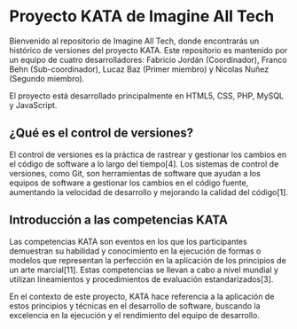 # Proyecto KATA de Imagine All Tech

Bienvenido al repositorio de Imagine All Tech, donde encontrarás un histórico de versiones del proyecto KATA. Este repositorio es mantenido por un equipo de cuatro desarrolladores: Fabricio Jordán (Coordinador), Franco Behn (Sub-coordinador), Lucaz Baz (Primer miembro) y Nicolas Nuñez (Segundo miembro).

El proyecto está desarrollado principalmente en HTML5, CSS, PHP, MySQL y JavaScript.

## ¿Qué es el control de versiones?

El control de versiones es la práctica de rastrear y gestionar los cambios en el código de software a lo largo del tiempo[4]. Los sistemas de control de versiones, como Git, son herramientas de software que ayudan a los equipos de software a gestionar los cambios en el código fuente, aumentando la velocidad de desarrollo y mejorando la calidad del código[1].

## Introducción a las competencias KATA

Las competencias KATA son eventos en los que los participantes demuestran su habilidad y conocimiento en la ejecución de formas o modelos que representan la perfección en la aplicación de los principios de un arte marcial[11]. Estas competencias se llevan a cabo a nivel mundial y utilizan lineamientos y procedimientos de evaluación estandarizados[3].

En el contexto de este proyecto, KATA hace referencia a la aplicación de estos principios y técnicas en el desarrollo de software, buscando la excelencia en la ejecución y el rendimiento del equipo de desarrollo.
